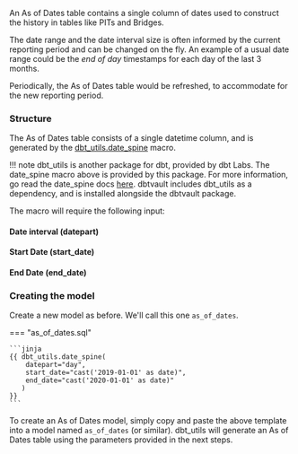 An As of Dates table contains a single column of dates used to construct the history in tables like PITs and Bridges. 

The date range and the date interval size is often informed by the current reporting period and can be changed on the fly.
An example of a usual date range could be the _end of day_ timestamps for each day of the last 3 months.

Periodically, the As of Dates table would be refreshed, to accommodate for the new reporting period.

### Structure

The As of Dates table consists of a single datetime column, and is generated by the 
[dbt_utils.date_spine](https://github.com/dbt-labs/dbt-utils#date_spine-source) macro.

!!! note
    dbt_utils is another package for dbt, provided by dbt Labs. The date_spine macro above is provided by this package.
    For more information, go read the date_spine docs [here](https://github.com/dbt-labs/dbt-utils#date_spine-source).
    dbtvault includes dbt_utils as a dependency, and is installed alongside the dbtvault package. 

The macro will require the following input:

#### Date interval (datepart)

#### Start Date (start_date)

#### End Date (end_date)

### Creating the model

Create a new model as before. We'll call this one `as_of_dates`.

=== "as_of_dates.sql"

    ```jinja
    {{ dbt_utils.date_spine(
        datepart="day",
        start_date="cast('2019-01-01' as date)",
        end_date="cast('2020-01-01' as date)"
       )
    }}
    ```

To create an As of Dates model, simply copy and paste the above template into a model named `as_of_dates` (or similar).
dbt_utils will generate an As of Dates table using the parameters provided in the next steps.